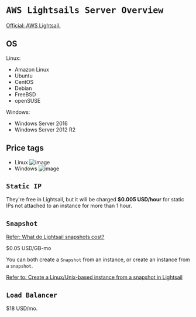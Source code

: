# `AWS Lightsails Server Overview`

[Official: AWS Lightsail.](https://lightsail.aws.amazon.com/)

## OS
Linux:
- Amazon Linux
- Ubuntu
- CentOS
- Debian
- FreeBSD
- openSUSE

Windows:
- Windows Server 2016
- Windows Server 2012 R2

## Price tags
- Linux
![image](https://user-images.githubusercontent.com/14041622/45219164-9eb4d300-b2dc-11e8-8299-50d91909c9dc.png)
- Windows
![image](https://user-images.githubusercontent.com/14041622/45219183-a70d0e00-b2dc-11e8-8181-bbb83265dd21.png)


## `Static IP`
They're free in Lightsail, but it will be charged **$0.005 USD/hour** for static IPs not attached to an instance for more than 1 hour.

## `Snapshot`
[Refer: What do Lightsail snapshots cost?](https://aws.amazon.com/lightsail/faq/)

$0.05 USD/GB-mo

You can both create a `Snapshot` from an instance, or create an instance from a `snapshot`.

[Refer to: Create a Linux/Unix-based instance from a snapshot in Lightsail](https://lightsail.aws.amazon.com/ls/docs/en/articles/lightsail-how-to-create-instance-from-snapshot)

## `Load Balancer`
$18 USD/mo.